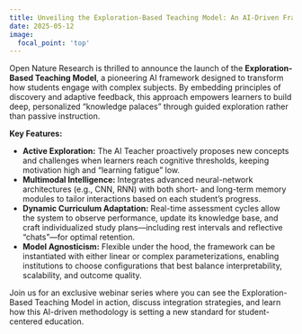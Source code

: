 ```yaml
---
title: Unveiling the Exploration-Based Teaching Model: An AI-Driven Framework for Active Learning
date: 2025-05-12
image:
  focal_point: 'top'
---
```


Open Nature Research is thrilled to announce the launch of the **Exploration-Based Teaching Model**, a pioneering AI framework designed to transform how students engage with complex subjects. By embedding principles of discovery and adaptive feedback, this approach empowers learners to build deep, personalized “knowledge palaces” through guided exploration rather than passive instruction.

<!--more-->

**Key Features:**

- **Active Exploration:** The AI Teacher proactively proposes new concepts and challenges when learners reach cognitive thresholds, keeping motivation high and “learning fatigue” low.
- **Multimodal Intelligence:** Integrates advanced neural-network architectures (e.g., CNN, RNN) with both short- and long-term memory modules to tailor interactions based on each student’s progress.
- **Dynamic Curriculum Adaptation:** Real-time assessment cycles allow the system to observe performance, update its knowledge base, and craft individualized study plans—including rest intervals and reflective “chats”—for optimal retention.
- **Model Agnosticism:** Flexible under the hood, the framework can be instantiated with either linear or complex parameterizations, enabling institutions to choose configurations that best balance interpretability, scalability, and outcome quality.

Join us for an exclusive webinar series where you can see the Exploration-Based Teaching Model in action, discuss integration strategies, and learn how this AI-driven methodology is setting a new standard for student-centered education.



